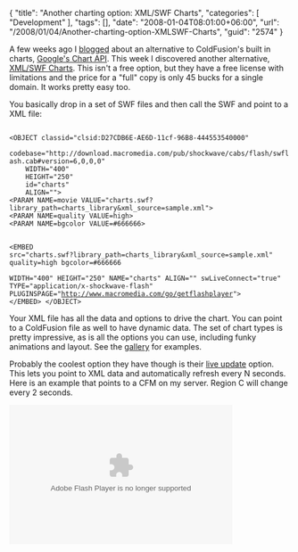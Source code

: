 {
	"title": "Another charting option: XML/SWF Charts",
	"categories": [
		"Development"
	],
	"tags": [],
	"date": "2008-01-04T08:01:00+06:00",
	"url": "/2008/01/04/Another-charting-option-XMLSWF-Charts",
	"guid": "2574"
}

A few weeks ago I <a href="http://www.raymondcamden.com/index.cfm/2007/12/10/Googles-Charting-API">blogged</a> about an alternative to ColdFusion's built in charts, <a href="http://code.google.com/apis/chart/">Google's Chart API</a>. This week I discovered another alternative, <a href="http://www.maani.us/xml_charts/index.php">XML/SWF Charts</a>. This isn't a free option, but they have a free license with limitations and the price for a "full" copy is only 45 bucks for a single domain. It works pretty easy too.
<!--more-->
You basically drop in a set of SWF files and then call the SWF and point to a XML file:

<code>
&lt;OBJECT classid="clsid:D27CDB6E-AE6D-11cf-96B8-444553540000"
	codebase="http://download.macromedia.com/pub/shockwave/cabs/flash/swflash.cab#version=6,0,0,0" 
	WIDTH="400" 
	HEIGHT="250" 
	id="charts" 
	ALIGN=""&gt;
&lt;PARAM NAME=movie VALUE="charts.swf?library_path=charts_library&xml_source=sample.xml"&gt;
&lt;PARAM NAME=quality VALUE=high&gt;
&lt;PARAM NAME=bgcolor VALUE=#666666&gt;

&lt;EMBED src="charts.swf?library_path=charts_library&xml_source=sample.xml"
       quality=high 
       bgcolor=#666666  
       WIDTH="400" 
       HEIGHT="250" 
       NAME="charts" 
       ALIGN="" 
       swLiveConnect="true" 
       TYPE="application/x-shockwave-flash" 
       PLUGINSPAGE="http://www.macromedia.com/go/getflashplayer"&gt;
&lt;/EMBED&gt;
&lt;/OBJECT&gt;
</code>

Your XML file has all the data and options to drive the chart. You can point to a ColdFusion file as well to have dynamic data. The set of chart types is pretty impressive, as is all the options you can use, including funky animations and layout. See the <a href="http://www.maani.us/xml_charts/index.php?menu=Gallery">gallery</a> for examples.

Probably the coolest option they have though is their <a href="http://www.maani.us/xml_charts/index.php?menu=Reference&submenu=live_update">live update</a> option. This lets you point to XML data and automatically refresh every N seconds. Here is an example that points to a CFM on my server. Region C will change every 2 seconds.

<OBJECT classid="clsid:D27CDB6E-AE6D-11cf-96B8-444553540000"
	codebase="http://download.macromedia.com/pub/shockwave/cabs/flash/swflash.cab#version=6,0,0,0" 
	WIDTH="400" 
	HEIGHT="250" 
	id="charts" 
	ALIGN="">
<PARAM NAME=movie VALUE="/demos/swfchart/charts.swf?library_path=/demos/swfchart/charts_library&xml_source=/demos/swfchart/sample.cfm">
<PARAM NAME=quality VALUE=high>
<PARAM NAME=bgcolor VALUE=#666666>

<EMBED src="/demos/swfchart/charts.swf?library_path=/demos/swfchart/charts_library&xml_source=/demos/swfchart/sample.cfm"
       quality=high 
       bgcolor=#666666  
       WIDTH="400" 
       HEIGHT="250" 
       NAME="charts" 
       ALIGN="" 
       swLiveConnect="true" 
       TYPE="application/x-shockwave-flash" 
       PLUGINSPAGE="http://www.macromedia.com/go/getflashplayer">
</EMBED>
</OBJECT>